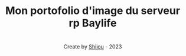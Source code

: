 <div align="center">
<h1>Mon portofolio d'image du serveur rp Baylife<h1>  
  <a href="https://shiiou.github.io/">
    <!--<img src="img/shiioumew.png" alt="byXao" width="100%">-->
  </a>
</div>

  <footer align="center">Create by <a href="https://github.com/shiiou">Shiiou</a> - 2023</footer>
